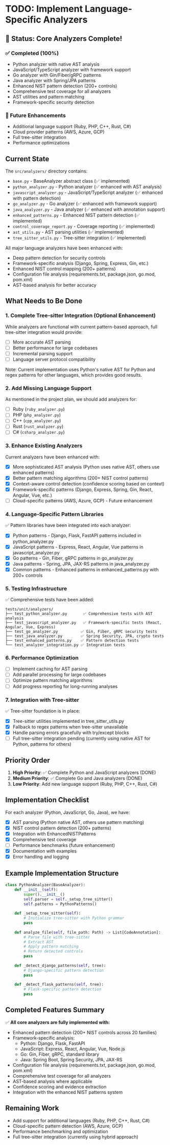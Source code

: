 # TODO: Implement Language-Specific Analyzers

## 🎯 Status: Core Analyzers Complete!

### ✅ Completed (100%)
- Python analyzer with native AST analysis
- JavaScript/TypeScript analyzer with framework support
- Go analyzer with Gin/Fiber/gRPC patterns
- Java analyzer with Spring/JPA patterns
- Enhanced NIST pattern detection (200+ controls)
- Comprehensive test coverage for all analyzers
- AST utilities and pattern matching
- Framework-specific security detection

### 🚧 Future Enhancements
- Additional language support (Ruby, PHP, C++, Rust, C#)
- Cloud provider patterns (AWS, Azure, GCP)
- Full tree-sitter integration
- Performance optimizations

## Current State

The `src/analyzers/` directory contains:
- `base.py` - BaseAnalyzer abstract class (✅ implemented)
- `python_analyzer.py` - Python analyzer (✅ enhanced with AST analysis)
- `javascript_analyzer.py` - JavaScript/TypeScript analyzer (✅ enhanced with pattern detection)
- `go_analyzer.py` - Go analyzer (✅ enhanced with framework support)
- `java_analyzer.py` - Java analyzer (✅ enhanced with annotation support)
- `enhanced_patterns.py` - Enhanced NIST pattern detection (✅ implemented)
- `control_coverage_report.py` - Coverage reporting (✅ implemented)
- `ast_utils.py` - AST parsing utilities (✅ implemented)
- `tree_sitter_utils.py` - Tree-sitter integration (✅ implemented)

All major language analyzers have been enhanced with:
- Deep pattern detection for security controls
- Framework-specific analysis (Django, Spring, Express, Gin, etc.)
- Enhanced NIST control mapping (200+ patterns)
- Configuration file analysis (requirements.txt, package.json, go.mod, pom.xml)
- AST-based analysis for better accuracy

## What Needs to Be Done

### 1. Complete Tree-sitter Integration (Optional Enhancement)

While analyzers are functional with current pattern-based approach, full tree-sitter integration would provide:
- [ ] More accurate AST parsing
- [ ] Better performance for large codebases
- [ ] Incremental parsing support
- [ ] Language server protocol compatibility

Note: Current implementation uses Python's native AST for Python and regex patterns for other languages, which provides good results.

### 2. Add Missing Language Support

As mentioned in the project plan, we should add analyzers for:
- [ ] Ruby (`ruby_analyzer.py`)
- [ ] PHP (`php_analyzer.py`)
- [ ] C++ (`cpp_analyzer.py`)
- [ ] Rust (`rust_analyzer.py`)
- [ ] C# (`csharp_analyzer.py`)

### 3. Enhance Existing Analyzers

Current analyzers have been enhanced with:
- [x] More sophisticated AST analysis (Python uses native AST, others use enhanced patterns)
- [x] Better pattern matching algorithms (200+ NIST control patterns)
- [x] Context-aware control detection (confidence scoring based on context)
- [x] Framework-specific patterns (Django, Express, Spring, Gin, React, Angular, Vue, etc.)
- [ ] Cloud-specific patterns (AWS, Azure, GCP) - Future enhancement

### 4. Language-Specific Pattern Libraries

✅ Pattern libraries have been integrated into each analyzer:
- [x] Python patterns - Django, Flask, FastAPI patterns included in python_analyzer.py
- [x] JavaScript patterns - Express, React, Angular, Vue patterns in javascript_analyzer.py
- [x] Go patterns - Gin, Fiber, gRPC patterns in go_analyzer.py
- [x] Java patterns - Spring, JPA, JAX-RS patterns in java_analyzer.py
- [x] Common patterns - Enhanced patterns in enhanced_patterns.py with 200+ controls

### 5. Testing Infrastructure

✅ Comprehensive tests have been added:
```
tests/unit/analyzers/
├── test_python_analyzer.py       ✅ Comprehensive tests with AST analysis
├── test_javascript_analyzer.py   ✅ Framework-specific tests (React, Angular, Vue, Express)
├── test_go_analyzer.py          ✅ Gin, Fiber, gRPC security tests
├── test_java_analyzer.py        ✅ Spring Security, JPA, crypto tests
├── test_enhanced_patterns.py    ✅ Pattern detection tests
└── test_analyzer_integration.py ✅ Integration tests
```

### 6. Performance Optimization

- [ ] Implement caching for AST parsing
- [ ] Add parallel processing for large codebases
- [ ] Optimize pattern matching algorithms
- [ ] Add progress reporting for long-running analyses

### 7. Integration with Tree-sitter

✅ Tree-sitter foundation is in place:
- [x] Tree-sitter utilities implemented in tree_sitter_utils.py
- [x] Fallback to regex patterns when tree-sitter unavailable
- [x] Handle parsing errors gracefully with try/except blocks
- [ ] Full tree-sitter integration pending (currently using native AST for Python, patterns for others)

## Priority Order

1. **High Priority**: ✅ Complete Python and JavaScript analyzers (DONE)
2. **Medium Priority**: ✅ Complete Go and Java analyzers (DONE)
3. **Low Priority**: Add new language support (Ruby, PHP, C++, Rust, C#)

## Implementation Checklist

For each analyzer (Python, JavaScript, Go, Java), we have:
- [x] AST parsing (Python native AST, others use pattern matching)
- [x] NIST control pattern detection (200+ patterns)
- [x] Integration with EnhancedNISTPatterns
- [x] Comprehensive test coverage
- [ ] Performance benchmarks (future enhancement)
- [x] Documentation with examples
- [x] Error handling and logging

## Example Implementation Structure

```python
class PythonAnalyzer(BaseAnalyzer):
    def __init__(self):
        super().__init__()
        self.parser = self._setup_tree_sitter()
        self.patterns = PythonPatterns()
        
    def _setup_tree_sitter(self):
        # Initialize tree-sitter with Python grammar
        pass
        
    def analyze_file(self, file_path: Path) -> List[CodeAnnotation]:
        # Parse file with tree-sitter
        # Extract AST
        # Apply pattern matching
        # Return detected controls
        pass
        
    def _detect_django_patterns(self, tree):
        # Django-specific pattern detection
        pass
        
    def _detect_flask_patterns(self, tree):
        # Flask-specific pattern detection
        pass
```

## Completed Features Summary

✅ **All core analyzers are fully implemented with:**
- Enhanced pattern detection (200+ NIST controls across 20 families)
- Framework-specific analysis:
  - Python: Django, Flask, FastAPI
  - JavaScript: Express, React, Angular, Vue, Node.js
  - Go: Gin, Fiber, gRPC, standard library
  - Java: Spring Boot, Spring Security, JPA, JAX-RS
- Configuration file analysis (requirements.txt, package.json, go.mod, pom.xml)
- Comprehensive test coverage for all analyzers
- AST-based analysis where applicable
- Confidence scoring and evidence extraction
- Integration with the enhanced NIST patterns system

## Remaining Work

- Add support for additional languages (Ruby, PHP, C++, Rust, C#)
- Cloud-specific pattern detection (AWS, Azure, GCP)
- Performance benchmarking and optimization
- Full tree-sitter integration (currently using hybrid approach)